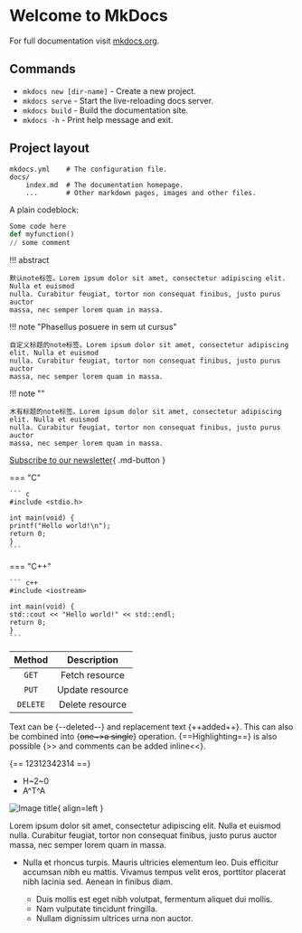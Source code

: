 # Welcome to MkDocs

For full documentation visit [mkdocs.org](https://www.mkdocs.org).

## Commands

* `mkdocs new [dir-name]` - Create a new project.
* `mkdocs serve` - Start the live-reloading docs server.
* `mkdocs build` - Build the documentation site.
* `mkdocs -h` - Print help message and exit.

## Project layout

    mkdocs.yml    # The configuration file.
    docs/
        index.md  # The documentation homepage.
        ...       # Other markdown pages, images and other files.

A plain codeblock:

```py
Some code here
def myfunction()
// some comment
```

!!! abstract

    默认note标签。Lorem ipsum dolor sit amet, consectetur adipiscing elit. Nulla et euismod
    nulla. Curabitur feugiat, tortor non consequat finibus, justo purus auctor
    massa, nec semper lorem quam in massa.

!!! note "Phasellus posuere in sem ut cursus"

    自定义标题的note标签。Lorem ipsum dolor sit amet, consectetur adipiscing elit. Nulla et euismod
    nulla. Curabitur feugiat, tortor non consequat finibus, justo purus auctor
    massa, nec semper lorem quam in massa.

!!! note ""

    木有标题的note标签。Lorem ipsum dolor sit amet, consectetur adipiscing elit. Nulla et euismod
    nulla. Curabitur feugiat, tortor non consequat finibus, justo purus auctor
    massa, nec semper lorem quam in massa.

[Subscribe to our newsletter](#){ .md-button }

=== "C"

    ``` c
    #include <stdio.h>

    int main(void) {
    printf("Hello world!\n");
    return 0;
    }
    ```

=== "C++"

    ``` c++
    #include <iostream>

    int main(void) {
    std::cout << "Hello world!" << std::endl;
    return 0;
    }
    ```
| Method      | Description                          |
| :-----------: | :------------------------------------: |
| `GET`       |      Fetch resource  |
| `PUT`       |     Update resource |
| `DELETE`    |     Delete resource |


Text can be {--deleted--} and replacement text {++added++}. This can also be combined into {~~one~>a single~~} operation. {==Highlighting==} is also possible {>> and comments can be added inline<<}.

{==
    12312342314
==}

- H~2~0
- A^T^A

![Image title](https://dummyimage.com/300x200/eee/aaa){ align=left }

Lorem ipsum dolor sit amet, consectetur adipiscing elit. Nulla et euismod
nulla. Curabitur feugiat, tortor non consequat finibus, justo purus auctor
massa, nec semper lorem quam in massa.


- Nulla et rhoncus turpis. Mauris ultricies elementum leo. Duis efficitur
accumsan nibh eu mattis. Vivamus tempus velit eros, porttitor placerat nibh
lacinia sed. Aenean in finibus diam.

    * Duis mollis est eget nibh volutpat, fermentum aliquet dui mollis.
    * Nam vulputate tincidunt fringilla.
    * Nullam dignissim ultrices urna non auctor.
